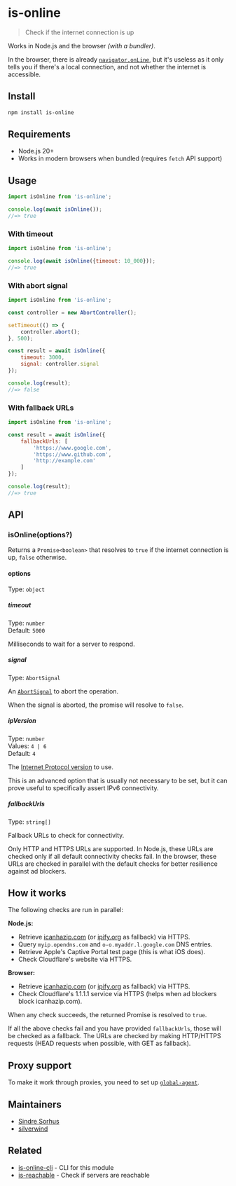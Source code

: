 # is-online

> Check if the internet connection is up

Works in Node.js and the browser *(with a bundler)*.

In the browser, there is already [`navigator.onLine`](https://developer.mozilla.org/en-US/docs/Web/API/NavigatorOnLine.onLine), but it's useless as it only tells you if there's a local connection, and not whether the internet is accessible.

## Install

```sh
npm install is-online
```

## Requirements

- Node.js 20+
- Works in modern browsers when bundled (requires `fetch` API support)

## Usage

```js
import isOnline from 'is-online';

console.log(await isOnline());
//=> true
```

### With timeout

```js
import isOnline from 'is-online';

console.log(await isOnline({timeout: 10_000}));
//=> true
```

### With abort signal

```js
import isOnline from 'is-online';

const controller = new AbortController();

setTimeout(() => {
	controller.abort();
}, 500);

const result = await isOnline({
	timeout: 3000,
	signal: controller.signal
});

console.log(result);
//=> false
```

### With fallback URLs

```js
import isOnline from 'is-online';

const result = await isOnline({
	fallbackUrls: [
		'https://www.google.com',
		'https://www.github.com',
		'http://example.com'
	]
});

console.log(result);
//=> true
```

## API

### isOnline(options?)

Returns a `Promise<boolean>` that resolves to `true` if the internet connection is up, `false` otherwise.

#### options

Type: `object`

##### timeout

Type: `number`\
Default: `5000`

Milliseconds to wait for a server to respond.

##### signal

Type: `AbortSignal`

An [`AbortSignal`](https://developer.mozilla.org/en-US/docs/Web/API/AbortSignal) to abort the operation.

When the signal is aborted, the promise will resolve to `false`.

##### ipVersion

Type: `number`\
Values: `4 | 6`\
Default: `4`

The [Internet Protocol version](https://en.wikipedia.org/wiki/Internet_Protocol#Version_history) to use.

This is an advanced option that is usually not necessary to be set, but it can prove useful to specifically assert IPv6 connectivity.

##### fallbackUrls

Type: `string[]`

Fallback URLs to check for connectivity.

Only HTTP and HTTPS URLs are supported. In Node.js, these URLs are checked only if all default connectivity checks fail. In the browser, these URLs are checked in parallel with the default checks for better resilience against ad blockers.

## How it works

The following checks are run in parallel:

**Node.js:**
- Retrieve [icanhazip.com](https://github.com/major/icanhaz) (or [ipify.org](https://www.ipify.org) as fallback) via HTTPS.
- Query `myip.opendns.com` and `o-o.myaddr.l.google.com` DNS entries.
- Retrieve Apple's Captive Portal test page (this is what iOS does).
- Check Cloudflare's website via HTTPS.

**Browser:**
- Retrieve [icanhazip.com](https://github.com/major/icanhaz) (or [ipify.org](https://www.ipify.org) as fallback) via HTTPS.
- Check Cloudflare's 1.1.1.1 service via HTTPS (helps when ad blockers block icanhazip.com).

When any check succeeds, the returned Promise is resolved to `true`.

If all the above checks fail and you have provided `fallbackUrls`, those will be checked as a fallback. The URLs are checked by making HTTP/HTTPS requests (HEAD requests when possible, with GET as fallback).

## Proxy support

To make it work through proxies, you need to set up [`global-agent`](https://github.com/gajus/global-agent).

## Maintainers

- [Sindre Sorhus](https://github.com/sindresorhus)
- [silverwind](https://github.com/silverwind)

## Related

- [is-online-cli](https://github.com/sindresorhus/is-online-cli) - CLI for this module
- [is-reachable](https://github.com/sindresorhus/is-reachable) - Check if servers are reachable
